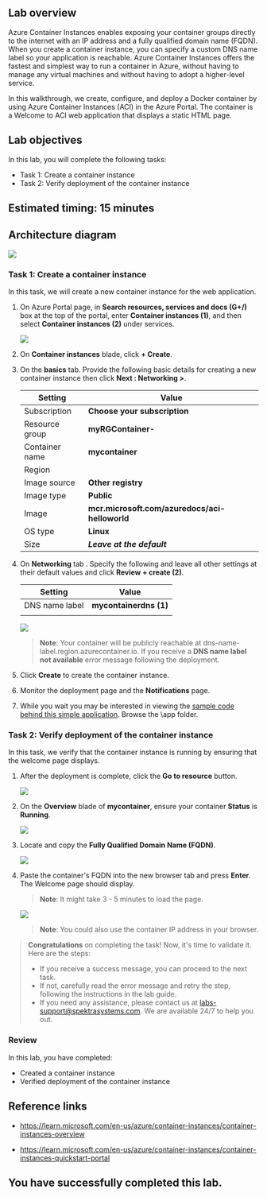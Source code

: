 ## Lab overview

Azure Container Instances enables exposing your container groups directly to the internet with an IP address and a fully qualified domain name (FQDN). When you create a container instance, you can specify a custom DNS name label so your application is reachable. Azure Container Instances offers the fastest and simplest way to run a container in Azure, without having to manage any virtual machines and without having to adopt a higher-level service.

In this walkthrough, we create, configure, and deploy a Docker container by using Azure Container Instances (ACI) in the Azure Portal. The container is a Welcome to ACI web application that displays a static HTML page.

## Lab objectives

In this lab, you will complete the following tasks:

+ Task 1: Create a container instance
+ Task 2: Verify deployment of the container instance

## Estimated timing: 15 minutes

## Architecture diagram

![](images/az900lab03.PNG) 

### Task 1: Create a container instance

In this task, we will create a new container instance for the web application. 

1. On Azure Portal page, in **Search resources, services and docs (G+/)** box at the top of the portal, enter **Container instances (1)**, and then select **Container instances (2)** under services.

   ![](images/lab3-image1.png)
   
1. On **Container instances** blade, click **+ Create**. 

1. On the **basics** tab. Provide the following basic details for creating a new container instance then click **Next : Networking >**.

	| Setting| Value|
	|----|----|
	| Subscription | **Choose your subscription** |
	| Resource group | **myRGContainer-<inject key="DeploymentID" enableCopy="false" />** |
	| Container name| **mycontainer**|
	| Region | **<inject key="Region" enableCopy="false"/>** |
	| Image source| **Other registry**|
	| Image type| **Public**|
	| Image| **mcr.microsoft.com/azuredocs/aci-helloworld**|
	| OS type| **Linux** |
	| Size| ***Leave at the default***|

	
1. On **Networking** tab . Specify the following and leave all other settings at their default values and click **Review + create (2)**.

    | Setting| Value|
    |--|--|
    | DNS name label| **mycontainerdns<inject key="DeploymentID" enableCopy="false" /> (1)** |
    |||

    ![](images/lab3-image2.png)
   
	>**Note**: Your container will be publicly reachable at dns-name-label.region.azurecontainer.io. If you receive a **DNS name label not available** error message following the deployment.

1. Click **Create** to create the container instance. 

1. Monitor the deployment page and the **Notifications** page. 

1. While you wait you may be interested in viewing the [sample code behind this simple application](https://github.com/Azure-Samples/aci-helloworld). Browse the \app folder. 

### Task 2: Verify deployment of the container instance

In this task, we verify that the container instance is running by ensuring that the welcome page displays.

1. After the deployment is complete, click the **Go to resource** button.

   ![](images/lab3-image3.png)

1. On the **Overview** blade of **mycontainer**, ensure your container **Status** is **Running**.

    ![](images/lab3-image6.png)

1. Locate and copy the **Fully Qualified Domain Name (FQDN)**.

    ![](images/lab3-image4.png)

1. Paste the container's FQDN into the new browser tab and press **Enter**. The Welcome page should display.

   >**Note**: It might take 3 - 5 minutes to load the page.
 
   ![](images/lab3-image5.png)
	
   >**Note**: You could also use the container IP address in your browser.

<validation step="f87beab3-3bb6-467e-839f-c821f172a4b8" />
   
> **Congratulations** on completing the task! Now, it's time to validate it. Here are the steps:
> - If you receive a success message, you can proceed to the next task.
> - If not, carefully read the error message and retry the step, following the instructions in the lab guide. 
> - If you need any assistance, please contact us at labs-support@spektrasystems.com. We are available 24/7 to help you out.
    
### Review
In this lab, you have completed:
- Created a container instance
- Verified deployment of the container instance

## Reference links

- https://learn.microsoft.com/en-us/azure/container-instances/container-instances-overview

- https://learn.microsoft.com/en-us/azure/container-instances/container-instances-quickstart-portal
  
## You have successfully completed this lab.

